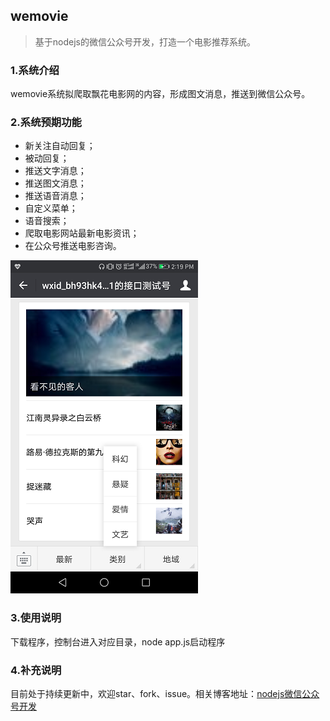 ## wemovie

> 基于nodejs的微信公众号开发，打造一个电影推荐系统。

### 1.系统介绍
wemovie系统拟爬取飘花电影网的内容，形成图文消息，推送到微信公众号。

### 2.系统预期功能
- 新关注自动回复；
- 被动回复；
- 推送文字消息；
- 推送图文消息；
- 推送语音消息；
- 自定义菜单；
- 语音搜索；
- 爬取电影网站最新电影资讯；
- 在公众号推送电影咨询。

![show](./public/show.png)

### 3.使用说明
下载程序，控制台进入对应目录，node app.js启动程序

### 4.补充说明
目前处于持续更新中，欢迎star、fork、issue。相关博客地址：[nodejs微信公众号开发](https://segmentfault.com/a/1190000008976225)